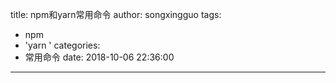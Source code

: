 title: npm和yarn常用命令
author: songxingguo
tags:
  - npm
  - 'yarn '
categories:
  - 常用命令
date: 2018-10-06 22:36:00
---
